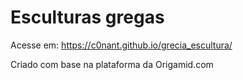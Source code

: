 # Esculturas gregas

Acesse em: https://c0nant.github.io/grecia_escultura/


  
Criado com base na plataforma da Origamid.com

